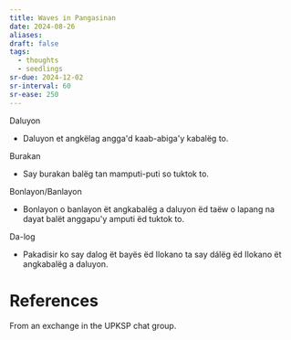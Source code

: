 ```yaml
---
title: Waves in Pangasinan
date: 2024-08-26
aliases: 
draft: false
tags:
  - thoughts
  - seedlings
sr-due: 2024-12-02
sr-interval: 60
sr-ease: 250
---
```

Daluyon
- Daluyon et angkëlag angga'd kaab-abiga'y kabalëg to.

Burakan
- Say burakan balëg tan mamputi-puti so tuktok to. 

Bonlayon/Banlayon
- Bonlayon o banlayon ët angkabalëg a daluyon ëd taëw o lapang na dayat balët anggapu'y amputi ëd tuktok to.

Da-log
- Pakadisir ko say dalog ët bayës ëd Ilokano ta say dálëg ëd Ilokano ët angkabalëg a daluyon.

# References

From an exchange in the UPKSP chat group.